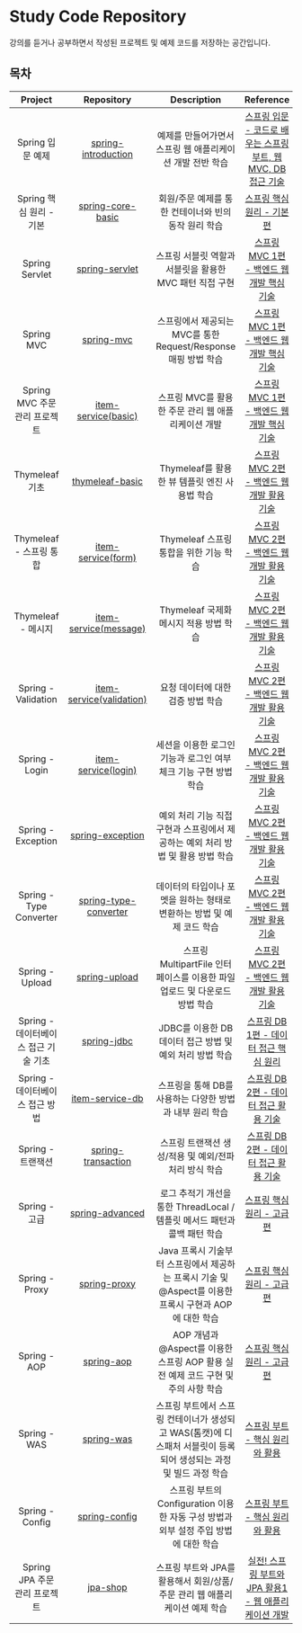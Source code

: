 # Study Code Repository

강의를 듣거나 공부하면서 작성된 프로젝트 및 예제 코드를 저장하는 공간입니다.

## 목차

|         Project          |                                      Repository                                       |                            Description                             |                                        Reference                                         |
|:------------------------:|:-------------------------------------------------------------------------------------:|:------------------------------------------------------------------:|:----------------------------------------------------------------------------------------:|
|       Spring 입문 예제       |   [spring-introduction](https://hyoguoo@github.com/hyoguoo/spring-introduction.git)   |                  예제를 만들어가면서 스프링 웹 애플리케이션 개발 전반 학습                  | [스프링 입문 - 코드로 배우는 스프링 부트, 웹 MVC, DB 접근 기술](https://www.inflearn.com/course/스프링-입문-스프링부트) |
|    Spring 핵심 원리 - 기본     |     [spring-core-basic](https://hyoguoo@github.com/hyoguoo/spring-core-basic.git)     |                   회원/주문 예제를 통한 컨테이너와 빈의 동작 원리 학습                   |             [스프링 핵심 원리 - 기본편](https://www.inflearn.com/course/스프링-핵심-원리-기본편)             |
|      Spring Servlet      |        [spring-servlet](https://hyoguoo@github.com/hyoguoo/spring-servlet.git)        |                 스프링 서블릿 역할과 서블릿을 활용한 MVC 패턴 직접 구현                  |         [스프링 MVC 1편 - 백엔드 웹 개발 핵심 기술](https://www.inflearn.com/course/스프링-mvc-1)         |
|        Spring MVC        |            [spring-mvc](https://hyoguoo@github.com/hyoguoo/spring-mvc.git)            |            스프링에서 제공되는 MVC를 통한 Request/Response 매핑 방법 학습            |         [스프링 MVC 1편 - 백엔드 웹 개발 핵심 기술](https://www.inflearn.com/course/스프링-mvc-1)         |
|  Spring MVC 주문 관리 프로젝트   |       [item-service(basic)](https://github.com/hyoguoo/item-service/tree/basic)       |                   스프링 MVC를 활용한 주문 관리 웹 애플리케이션 개발                   |         [스프링 MVC 1편 - 백엔드 웹 개발 핵심 기술](https://www.inflearn.com/course/스프링-mvc-1)         |
|       Thymeleaf 기초       |       [thymeleaf-basic](https://hyoguoo@github.com/hyoguoo/thymeleaf-basic.git)       |                   Thymeleaf를 활용한 뷰 템플릿 엔진 사용법 학습                   |         [스프링 MVC 2편 - 백엔드 웹 개발 활용 기술](https://www.inflearn.com/course/스프링-mvc-2)         |
|    Thymeleaf - 스프링 통합    |        [item-service(form)](https://github.com/hyoguoo/item-service/tree/form)        |                     Thymeleaf 스프링 통합을 위한 기능 학습                     |         [스프링 MVC 2편 - 백엔드 웹 개발 활용 기술](https://www.inflearn.com/course/스프링-mvc-2)         |
|     Thymeleaf - 메시지      |     [item-service(message)](https://github.com/hyoguoo/item-service/tree/message)     |                     Thymeleaf 국제화 메시지 적용 방법 학습                     |         [스프링 MVC 2편 - 백엔드 웹 개발 활용 기술](https://www.inflearn.com/course/스프링-mvc-2)         |
|   Spring - Validation    |  [item-service(validation)](https://github.com/hyoguoo/item-service/tree/validation)  |                        요청 데이터에 대한 검증 방법 학습                         |         [스프링 MVC 2편 - 백엔드 웹 개발 활용 기술](https://www.inflearn.com/course/스프링-mvc-2)         |
|      Spring - Login      |       [item-service(login)](https://github.com/hyoguoo/item-service/tree/login)       |               세션을 이용한 로그인 기능과 로그인 여부 체크 기능 구현 방법 학습                |         [스프링 MVC 2편 - 백엔드 웹 개발 활용 기술](https://www.inflearn.com/course/스프링-mvc-2)         |
|    Spring - Exception    |      [spring-exception](https://hyoguoo@github.com/hyoguoo/spring-exception.git)      |           예외 처리 기능 직접 구현과 스프링에서 제공하는 예외 처리 방법 및 활용 방법 학습           |         [스프링 MVC 2편 - 백엔드 웹 개발 활용 기술](https://www.inflearn.com/course/스프링-mvc-2)         |
| Spring - Type Converter  | [spring-type-converter](https://hyoguoo@github.com/hyoguoo/spring-type-converter.git) |              데이터의 타입이나 포멧을 원하는 형태로 변환하는 방법 및 예제 코드 학습              |         [스프링 MVC 2편 - 백엔드 웹 개발 활용 기술](https://www.inflearn.com/course/스프링-mvc-2)         |
|     Spring - Upload      |         [spring-upload](https://hyoguoo@github.com/hyoguoo/spring-upload.git)         |          스프링 MultipartFile 인터페이스를 이용한 파일 업로드 및 다운로드 방법 학습          |         [스프링 MVC 2편 - 백엔드 웹 개발 활용 기술](https://www.inflearn.com/course/스프링-mvc-2)         |
| Spring - 데이터베이스 접근 기술 기초 |           [spring-jdbc](https://hyoguoo@github.com/hyoguoo/spring-jdbc.git)           |                JDBC를 이용한 DB 데이터 접근 방법 및 예외 처리 방법 학습                |           [스프링 DB 1편 - 데이터 접근 핵심 원리](https://www.inflearn.com/course/스프링-db-1)           |
|  Spring - 데이터베이스 접근 방법   |       [item-service-db](https://hyoguoo@github.com/hyoguoo/item-service-db.git)       |                 스프링을 통해 DB를 사용하는 다양한 방법과 내부 원리 학습                  |           [스프링 DB 2편 - 데이터 접근 활용 기술](https://www.inflearn.com/course/스프링-db-2)           |
|      Spring - 트랜잭션       |    [spring-transaction](https://hyoguoo@github.com/hyoguoo/spring-transaction.git)    |                  스프링 트랜잭션 생성/적용 및 예외/전파 처리 방식 학습                   |           [스프링 DB 2편 - 데이터 접근 활용 기술](https://www.inflearn.com/course/스프링-db-2)           |
|       Spring - 고급        |       [spring-advanced](https://hyoguoo@github.com/hyoguoo/spring-advanced.git)       |          로그 추적기 개선을 통한 ThreadLocal / 템플릿 메서드 패턴과 콜백 패턴 학습          |             [스프링 핵심 원리 - 고급편](https://www.inflearn.com/course/스프링-핵심-원리-고급편)             |
|      Spring - Proxy      |          [spring-proxy](https://hyoguoo@github.com/hyoguoo/spring-proxy.git)          | Java 프록시 기술부터 스프링에서 제공하는 프록시 기술 및 @Aspect를 이용한 프록시 구현과 AOP에 대한 학습  |             [스프링 핵심 원리 - 고급편](https://www.inflearn.com/course/스프링-핵심-원리-고급편)             |
|       Spring - AOP       |            [spring-aop](https://hyoguoo@github.com/hyoguoo/spring-aop.git)            |       AOP 개념과 @Aspect를 이용한 스프링 AOP 활용 실전 예제 코드 구현 및 주의 사항 학습       |             [스프링 핵심 원리 - 고급편](https://www.inflearn.com/course/스프링-핵심-원리-고급편)             |
|       Spring - WAS       |            [spring-was](https://hyoguoo@github.com/hyoguoo/spring-was.git)            | 스프링 부트에서 스프링 컨테이너가 생성되고 WAS(톰캣)에 디스패처 서블릿이 등록되어 생성되는 과정 및 빌드 과정 학습 |           [스프링 부트 - 핵심 원리와 활용](https://www.inflearn.com/course/스프링부트-핵심원리-활용)            |
|     Spring - Config      |         [spring-config](https://hyoguoo@github.com/hyoguoo/spring-config.git)         |       스프링 부트의 Configuration 이용한 자동 구성 방법과 외부 설정 주입 방법에 대한 학습       |           [스프링 부트 - 핵심 원리와 활용](https://www.inflearn.com/course/스프링부트-핵심원리-활용)            |
|  Spring JPA 주문 관리 프로젝트   |             [jpa-shop]( https://hyoguoo@github.com/hyoguoo/jpa-shop.git)              |            스프링 부트와 JPA를 활용해서 회원/상품/주문 관리 웹 애플리케이션 예제 학습            |   [실전! 스프링 부트와 JPA 활용1 - 웹 애플리케이션 개발](https://www.inflearn.com/course/스프링부트-JPA-활용-1)    |
